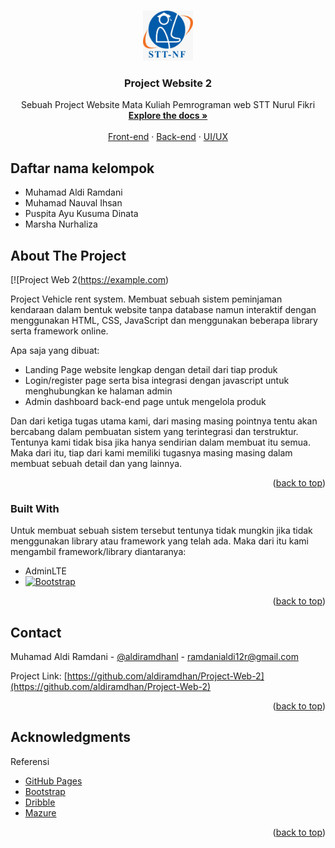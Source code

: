 <!-- Improved compatibility of back to top link: See: https://github.com/othneildrew/Best-README-Template/pull/73 -->
<a name="readme-top"></a>
<!--
*** Thanks for checking out the Best-README-Template. If you have a suggestion
*** that would make this better, please fork the repo and create a pull request
*** or simply open an issue with the tag "enhancement".
*** Don't forget to give the project a star!
*** Thanks again! Now go create something AMAZING! :D
-->



<!-- PROJECT SHIELDS -->
<!--
*** I'm using markdown "reference style" links for readability.
*** Reference links are enclosed in brackets [ ] instead of parentheses ( ).
*** See the bottom of this document for the declaration of the reference variables
*** for contributors-url, forks-url, etc. This is an optional, concise syntax you may use.
*** https://www.markdownguide.org/basic-syntax/#reference-style-links
-->
<!-- [![Contributors][contributors-shield]][contributors-url]
[![Forks][forks-shield]][forks-url]
[![Stargazers][stars-shield]][stars-url]
[![Issues][issues-shield]][issues-url]
[![MIT License][license-shield]][license-url]
[![LinkedIn][linkedin-shield]][linkedin-url]
-->


<!-- PROJECT LOGO -->
<br />
<div align="center">
  <a href="https://github.com/othneildrew/Project-Web-2">
    <img src="images/sttnf.jpeg" alt="Logo" width="80" height="80">
  </a>

  <h3 align="center">Project Website 2</h3>

  <p align="center">
    Sebuah Project Website Mata Kuliah Pemrograman web STT Nurul Fikri
    <br />
    <a href="https://github.com/othneildrew/Project-Web-2"><strong>Explore the docs »</strong></a>
    <br />
    <br />
    <a href="https://github.com/othneildrew/Project-Web-2">Front-end</a>
    ·
    <a href="https://github.com/othneildrewProject-Web-2/issues">Back-end</a>
    ·
    <a href="https://github.com/othneildrew/Project-Web-2/issues">UI/UX</a>
  </p>
</div>

## Daftar nama kelompok
* Muhamad Aldi Ramdani
* Muhamad Nauval Ihsan
* Puspita Ayu Kusuma Dinata
* Marsha Nurhaliza



<!-- ABOUT THE PROJECT -->
## About The Project

[![Project Web 2(https://example.com)

Project Vehicle rent system. Membuat sebuah sistem peminjaman kendaraan dalam bentuk website tanpa database namun interaktif dengan menggunakan HTML, CSS, JavaScript dan menggunakan beberapa library serta framework online.

Apa saja yang dibuat:
* Landing Page website lengkap dengan detail dari tiap produk
* Login/register page serta bisa integrasi dengan javascript untuk menghubungkan ke halaman admin
* Admin dashboard back-end page untuk mengelola produk

Dan dari ketiga tugas utama kami, dari masing masing pointnya tentu akan bercabang dalam pembuatan sistem yang terintegrasi dan terstruktur. Tentunya
kami tidak bisa jika hanya sendirian dalam membuat itu semua. Maka dari itu, tiap dari kami memiliki tugasnya masing masing dalam membuat sebuah detail dan yang lainnya.


<p align="right">(<a href="#readme-top">back to top</a>)</p>



### Built With

Untuk membuat sebuah sistem tersebut tentunya tidak mungkin jika tidak menggunakan library atau framework yang telah ada. Maka dari itu kami mengambil framework/library diantaranya:

* AdminLTE
* [![Bootstrap][Bootstrap.com]][Bootstrap-url]


<p align="right">(<a href="#readme-top">back to top</a>)</p>



<!-- CONTACT -->
## Contact

Muhamad Aldi Ramdani - [@aldiramdhanl](https://instagram.com/aldiramdhanl) - ramdanialdi12r@gmail.com

Project Link: [https://github.com/aldiramdhan/Project-Web-2](https://github.com/aldiramdhan/Project-Web-2)

<p align="right">(<a href="#readme-top">back to top</a>)</p>



<!-- ACKNOWLEDGMENTS -->
## Acknowledgments

Referensi

* [GitHub Pages](https://pages.github.com)
* [Bootstrap](https://bootstrap.com)
* [Dribble](https://dribble.com)
* [Mazure](https://.com)

<p align="right">(<a href="#readme-top">back to top</a>)</p>



<!-- MARKDOWN LINKS & IMAGES -->
<!-- https://www.markdownguide.org/basic-syntax/#reference-style-links -->
[contributors-shield]: https://img.shields.io/github/contributors/othneildrew/Best-README-Template.svg?style=for-the-badge
[contributors-url]: https://github.com/othneildrew/Best-README-Template/graphs/contributors
[forks-shield]: https://img.shields.io/github/forks/othneildrew/Best-README-Template.svg?style=for-the-badge
[forks-url]: https://github.com/othneildrew/Best-README-Template/network/members
[stars-shield]: https://img.shields.io/github/stars/othneildrew/Best-README-Template.svg?style=for-the-badge
[stars-url]: https://github.com/othneildrew/Best-README-Template/stargazers
[issues-shield]: https://img.shields.io/github/issues/othneildrew/Best-README-Template.svg?style=for-the-badge
[issues-url]: https://github.com/othneildrew/Best-README-Template/issues
[license-shield]: https://img.shields.io/github/license/othneildrew/Best-README-Template.svg?style=for-the-badge
[license-url]: https://github.com/othneildrew/Best-README-Template/blob/master/LICENSE.txt
[linkedin-shield]: https://img.shields.io/badge/-LinkedIn-black.svg?style=for-the-badge&logo=linkedin&colorB=555
[linkedin-url]: https://linkedin.com/in/othneildrew
[product-screenshot]: images/screenshot.png
[Next.js]: https://img.shields.io/badge/next.js-000000?style=for-the-badge&logo=nextdotjs&logoColor=white
[Next-url]: https://nextjs.org/
[React.js]: https://img.shields.io/badge/React-20232A?style=for-the-badge&logo=react&logoColor=61DAFB
[React-url]: https://reactjs.org/
[Vue.js]: https://img.shields.io/badge/Vue.js-35495E?style=for-the-badge&logo=vuedotjs&logoColor=4FC08D
[Vue-url]: https://vuejs.org/
[Angular.io]: https://img.shields.io/badge/Angular-DD0031?style=for-the-badge&logo=angular&logoColor=white
[Angular-url]: https://angular.io/
[Svelte.dev]: https://img.shields.io/badge/Svelte-4A4A55?style=for-the-badge&logo=svelte&logoColor=FF3E00
[Svelte-url]: https://svelte.dev/
[Laravel.com]: https://img.shields.io/badge/Laravel-FF2D20?style=for-the-badge&logo=laravel&logoColor=white
[Laravel-url]: https://laravel.com
[Bootstrap.com]: https://img.shields.io/badge/Bootstrap-563D7C?style=for-the-badge&logo=bootstrap&logoColor=white
[Bootstrap-url]: https://getbootstrap.com
[JQuery.com]: https://img.shields.io/badge/jQuery-0769AD?style=for-the-badge&logo=jquery&logoColor=white
[JQuery-url]: https://jquery.com 
